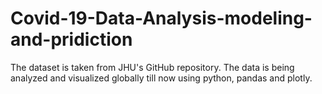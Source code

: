 # Covid-19-Data-Analysis-modeling-and-pridiction
The dataset is taken from JHU's GitHub repository. The data is being analyzed and visualized globally till now using python, pandas and plotly. 
